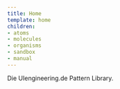 ```yaml
---
title: Home
template: home
children:
- atoms
- molecules
- organisms
- sandbox
- manual
---
```


Die UIengineering.de Pattern Library.
